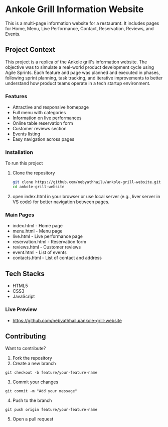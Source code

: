 # Ankole Grill Information Website
This is a multi-page information website for a restaurant. It includes pages for Home, Menu, Live Performance, Contact, Reservation, Reviews, and Events.

## Project Context
This project is a replica of the Ankole grill's information website. The objective was to simulate a real-world product development cycle using Agile Sprints. Each feature and page was planned and executed in phases, following sprint planning, task tracking, and iterative improvements to better understand how product teams operate in a tech startup environment.

### Features
- Attractive and responsive homepage
- Full menu with categories
- Information on live performances
- Online table reservation form
- Customer reviews section
- Events listing
- Easy navigation across pages

### Installation
To run this project
1. Clone the repository
   ``` bash
   git clone https://github.com/nebyathhailu/ankole-grill-website.git
   cd ankole-grill-website
   ```
2. open index.html in your browser or use local server (e.g., liver server in VS code) for better navigation between pages.
  
### Main Pages
- index.html - Home page
- menu.html - Menu page
- live.html - Live performance page
- reservation.html - Reservation form
- reviews.html - Customer reviews
- event.html - List of events
- contacts.html - List of contact and address
  
## Tech Stacks
- HTML5
- CSS3
- JavaScript

### Live Preview
- https://github.com/nebyathhailu/ankole-grill-website

## Contributing
Want to contribute?
1. Fork the repository
2. Create a new branch
```
git checkout -b feature/your-feature-name
```
3. Commit your changes
```
git commit -m "Add your message"
```
4. Push to the branch
```
git push origin feature/your-feature-name
```
5. Open a pull request
